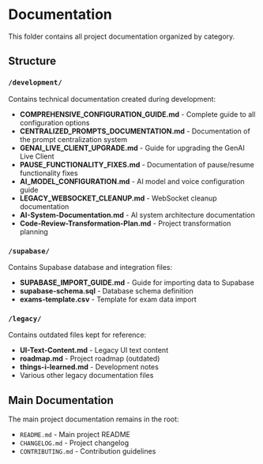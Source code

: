# Documentation

This folder contains all project documentation organized by category.

## Structure

### `/development/`

Contains technical documentation created during development:

- **COMPREHENSIVE_CONFIGURATION_GUIDE.md** - Complete guide to all configuration options
- **CENTRALIZED_PROMPTS_DOCUMENTATION.md** - Documentation of the prompt centralization system
- **GENAI_LIVE_CLIENT_UPGRADE.md** - Guide for upgrading the GenAI Live Client
- **PAUSE_FUNCTIONALITY_FIXES.md** - Documentation of pause/resume functionality fixes
- **AI_MODEL_CONFIGURATION.md** - AI model and voice configuration guide
- **LEGACY_WEBSOCKET_CLEANUP.md** - WebSocket cleanup documentation
- **AI-System-Documentation.md** - AI system architecture documentation
- **Code-Review-Transformation-Plan.md** - Project transformation planning

### `/supabase/`

Contains Supabase database and integration files:

- **SUPABASE_IMPORT_GUIDE.md** - Guide for importing data to Supabase
- **supabase-schema.sql** - Database schema definition
- **exams-template.csv** - Template for exam data import

### `/legacy/`

Contains outdated files kept for reference:

- **UI-Text-Content.md** - Legacy UI text content
- **roadmap.md** - Project roadmap (outdated)
- **things-i-learned.md** - Development notes
- Various other legacy documentation files

## Main Documentation

The main project documentation remains in the root:

- `README.md` - Main project README
- `CHANGELOG.md` - Project changelog
- `CONTRIBUTING.md` - Contribution guidelines
